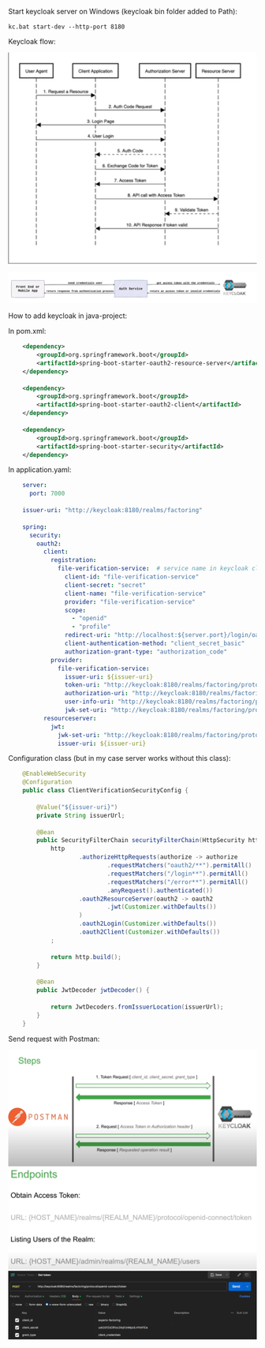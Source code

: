 Start keycloak server on Windows (keycloak bin folder added to Path):

    kc.bat start-dev --http-port 8180

Keycloak flow:

![Keycloak_flow](https://github.com/ArthurYasak/JavaTheory/raw/main/images/Keycloak_flow.png)

![Keycloak_flow_simple_with_front](https://github.com/ArthurYasak/JavaTheory/raw/main/images/Keycloak_flow_simple_with_front.webp)

How to add keycloak in java-project:

In pom.xml:
```xml
    <dependency>
        <groupId>org.springframework.boot</groupId>
        <artifactId>spring-boot-starter-oauth2-resource-server</artifactId>
    </dependency>
    
    <dependency>
        <groupId>org.springframework.boot</groupId>
        <artifactId>spring-boot-starter-oauth2-client</artifactId>
    </dependency>
    
    <dependency>
        <groupId>org.springframework.boot</groupId>
        <artifactId>spring-boot-starter-security</artifactId>
    </dependency>
```
In application.yaml: 
```yaml
    server:
      port: 7000
    
    issuer-uri: "http://keycloak:8180/realms/factoring"
    
    spring:
      security:
        oauth2:
          client:
            registration:
              file-verification-service:  # service name in keycloak clients
                client-id: "file-verification-service"
                client-secret: "secret"
                client-name: "file-verification-service"
                provider: "file-verification-service"
                scope:
                  - "openid"
                  - "profile"
                redirect-uri: "http://localhost:${server.port}/login/oauth2/code/file-verification-service"
                client-authentication-method: "client_secret_basic"
                authorization-grant-type: "authorization_code"
            provider:
              file-verification-service:
                issuer-uri: ${issuer-uri}
                token-uri: "http://keycloak:8180/realms/factoring/protocol/openid-connect/token"
                authorization-uri: "http://keycloak:8180/realms/factoring/protocol/openid-connect/auth"
                user-info-uri: "http://keycloak:8180/realms/factoring/protocol/openid-connect/userinfo"
                jwk-set-uri: "http://keycloak:8180/realms/factoring/protocol/openid-connect/certs"
          resourceserver:
            jwt:
              jwk-set-uri: "http://keycloak:8180/realms/factoring/protocol/openid-connect/certs"
              issuer-uri: ${issuer-uri}
```
Configuration class (but in my case server works without this class):
```java
    @EnableWebSecurity
    @Configuration
    public class ClientVerificationSecurityConfig {
    
        @Value("${issuer-uri}")
        private String issuerUrl;
    
        @Bean
        public SecurityFilterChain securityFilterChain(HttpSecurity http) throws Exception {
            http
                    .authorizeHttpRequests(authorize -> authorize
                            .requestMatchers("oauth2/**").permitAll()
                            .requestMatchers("/login**").permitAll()
                            .requestMatchers("/error**").permitAll()
                            .anyRequest().authenticated())
                    .oauth2ResourceServer(oauth2 -> oauth2
                            .jwt(Customizer.withDefaults())
                    )
                    .oauth2Login(Customizer.withDefaults())
                    .oauth2Client(Customizer.withDefaults())
            ;
    
            return http.build();
        }
    
        @Bean
        public JwtDecoder jwtDecoder() {
    
            return JwtDecoders.fromIssuerLocation(issuerUrl);
        }
    }
```
Send request with Postman:

![Keycloak_with_postman](https://github.com/ArthurYasak/JavaTheory/blob/main/images/Keycloak_with_postman.png)
![Obtain_access_tokenn](https://github.com/ArthurYasak/JavaTheory/blob/main/images/Obtain_access_token.png)
![Get_token_in_Postman](https://github.com/ArthurYasak/JavaTheory/blob/6564500d91b7e59837b01419adb0faf2cd4c2358/images/Get_token_in_Postman.png)
